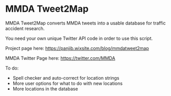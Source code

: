 # MMDA Tweet2Map
MMDA Tweet2Map converts MMDA tweets into a usable database for traffic accident research.

You need your own unique Twitter API code in order to use this script.

Project page here:
https://panjib.wixsite.com/blog/mmdatweet2map

MMDA Twitter Page here:
https://twitter.com/MMDA

To do:
- Spell checker and auto-correct for location strings
- More user options for what to do with new locations
- More locations in the database

